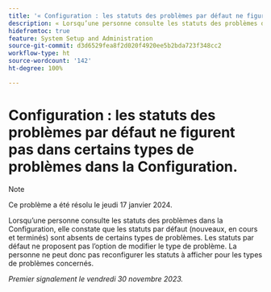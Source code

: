 ```yaml
---
title: '« Configuration : les statuts des problèmes par défaut ne figurent pas dans certains types de problèmes dans la Configuration »'
description: « Lorsqu’une personne consulte les statuts des problèmes dans la Configuration, elle constate que les statuts par défaut (nouveaux, en cours et terminés) sont absents de certains types de problèmes. Les statuts par défaut ne proposent pas l’option de modifier le type de problème. La personne ne peut donc pas reconfigurer les statuts à afficher pour les types de problèmes concernés. »
hidefromtoc: true
feature: System Setup and Administration
source-git-commit: d3d6529fea8f2d020f4920ee5b2bda723f348cc2
workflow-type: ht
source-wordcount: '142'
ht-degree: 100%

---
```



# Configuration : les statuts des problèmes par défaut ne figurent pas dans certains types de problèmes dans la Configuration.

>[!NOTE]
>
>Ce problème a été résolu le jeudi 17 janvier 2024.

Lorsqu’une personne consulte les statuts des problèmes dans la Configuration, elle constate que les statuts par défaut (nouveaux, en cours et terminés) sont absents de certains types de problèmes. Les statuts par défaut ne proposent pas l’option de modifier le type de problème. La personne ne peut donc pas reconfigurer les statuts à afficher pour les types de problèmes concernés.

_Premier signalement le vendredi 30 novembre 2023._
